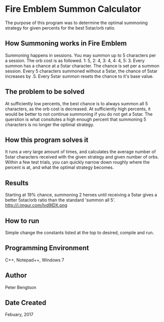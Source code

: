 # Fire Emblem Summon Calculator

The purpose of this program was to determine the optimal summoning strategy for given percents for the best 5star/orb ratio.

## How Summoning works in Fire Emblem

Summoning happens in sessions. You may summon up to 5 characters per a session. The orb cost is as followed.
1: 5, 2: 4, 3: 4, 4: 4, 5: 3.
Every summon has a chance at a 5star character. The chance is set per a summon session.
Every 5 characters summoned without a 5star, the chance of 5star increases by .5. Every 5star summon resets the chance to it's base value.

## The problem to be solved

At sufficiently low percents, the best chance is to always summon all 5 characters, as the orb cost is decreased.
At sufficiently high percents, it would be better to not continue summoning if you do not get a 5star.
The querstion is what consitutes a high enough percent that summoning 5 characters is no longer the optimal strategy.

## How this program solves it

It runs a very large amount of times, and calculates the average number of 5star characters received with the given strategy and given number of orbs.
Within a few test trials, you can quickly narrow down roughly where the percent is at, and what the optimal strategy becomes.

## Results

Starting at 19% chance, summoning 2 heroes until receiving a 5star gives a better 5star/orb ratio than the standard 'summon all 5'. 
http://i.imgur.com/Ivd9lDX.png

## How to run

Simple change the constants listed at the top to desired, compile and run. 

## Programming Environment

C++, Notepad++, Windows 7

## Author

Peter Bengtson

## Date Created

Febuary, 2017